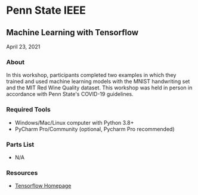 # Penn State IEEE
## Machine Learning with Tensorflow
April 23, 2021

### About 
In this workshop, participants completed two examples in which they trained and used machine learning models with the MNIST handwriting set and the MIT Red Wine Quality dataset. This workshop was held in person in accordance with Penn State's COVID-19 guidelines.

### Required Tools
- Windows/Mac/Linux computer with Python 3.8+
- PyCharm Pro/Community (optional, Pycharm Pro recommended)

### Parts List
- N/A

### Resources
- [Tensorflow Homepage](https://www.tensorflow.org/)
